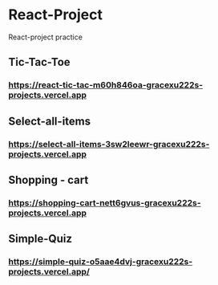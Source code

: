 # React-Project

React-project practice

## Tic-Tac-Toe

### https://react-tic-tac-m60h846oa-gracexu222s-projects.vercel.app

## Select-all-items

### https://select-all-items-3sw2leewr-gracexu222s-projects.vercel.app

## Shopping - cart

### https://shopping-cart-nett6gvus-gracexu222s-projects.vercel.app

## Simple-Quiz

### https://simple-quiz-o5aae4dvj-gracexu222s-projects.vercel.app/
